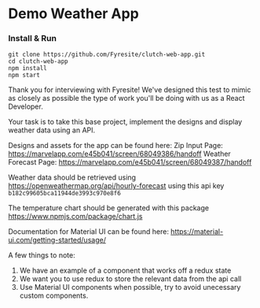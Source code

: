 # Demo Weather App

### Install & Run
```
git clone https://github.com/Fyresite/clutch-web-app.git
cd clutch-web-app
npm install
npm start
```
Thank you for interviewing with Fyresite! We've designed this test to mimic as closely as possible the type of work you'll be doing with us as a React Developer.

Your task is to take this base project, implement the designs and display weather data using an API.

Designs and assets for the app can be found here:
Zip Input Page:
https://marvelapp.com/e45b041/screen/68049386/handoff
Weather Forecast Page:
https://marvelapp.com/e45b041/screen/68049387/handoff

Weather data should be retrieved using https://openweathermap.org/api/hourly-forecast
using this api key `b182c99605bca11944de3993c970e8f6`

The temperature chart should be generated with this package https://www.npmjs.com/package/chart.js

Documentation for Material UI can be found here: https://material-ui.com/getting-started/usage/

A few things to note:
1. We have an example of a component that works off a redux state
2. We want you to use redux to store the relevant data from the api call
3. Use Material UI components when possible, try to avoid unecessary custom components.

